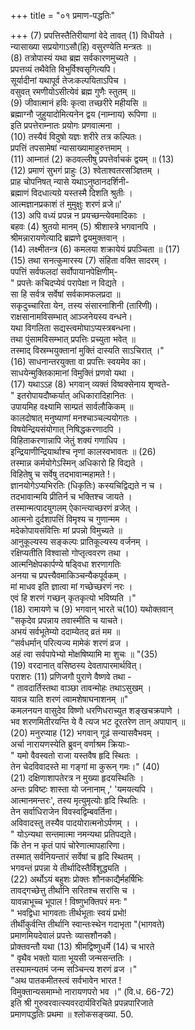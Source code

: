 +++
title = "०१ प्रमाण-पद्धतिः"

+++
(7) प्रपत्तिस्तैतिरीयाणां वेदे तावत् (1) विधीयते ।  
न्यासाख्या सप्रयोगाऽसौ(हि) वसुरण्येति मन्त्रतः ॥  
(8) तत्रोपास्यं यथा ब्रह्म सर्वकारणमुच्यते ।  
प्रपत्तव्यं तथैवेति विभुर्विश्वसृगित्यपि।  
सूर्यादीनां यथापूर्व तेजःकल्पयिताऽपिच ।  
वसुवत् रमणीयोऽसीत्येवं ब्रह्म गुणैः स्तुतम् ॥  
(9) जीवात्मानं हविः कृत्वा तच्छरीरे महीयसि ॥  
ब्रह्माग्नौ जुहुयादोमित्यनेन द्वय (नाम्नाय) रूपिणा ॥  
इति प्रपत्तेराम्नातः प्रयोगः प्रणवात्मना ।  
(10) तस्यैवं विदुषो यज्ञः शरीरे तत्र कल्पितः।  
प्रपत्तिं तपसामेषां न्यासाख्यामाहुरुत्तमाम् ।  
(11) आम्नातं (2) कठवल्लीषु प्रपत्तेर्वाचकं द्वयम् ॥ (13)  
(12) प्रमाणं सुभगं प्राहुः (3) श्वेताश्वतरसञ्ज्ञितम् ।  
प्राह चोपनिषत् न्यासे यथाऽनुष्ठानदर्शिनी-  
ब्रह्माणं विदधात्यग्रे यस्तस्मै दिशति श्रुतीः ।  
आत्मज्ञानप्रकाशं तं मुमुक्षुः शरणं व्रजे॥'  
(13) अपि वध्यं प्रपन्न न प्रयच्छन्त्येवमादिकाः ।  
बहवः (4) श्रुतयो मानम् (5) श्रीशास्त्रे भगवानपि ।  
श्रीमन्नारायणेत्यादि ब्रह्मणे द्वयमुक्तवान् ।  
(14) लक्ष्मीतन्त्र (6) कमलया शक्रायेयं प्रपञ्चिता ॥ (17)  
(15) तथा सनत्कुमारस्य (7) संहिता वक्ति सादरम् ।  
पपत्तिं सर्वफलदां सर्वोपायानपेक्षिणीम्-  
" प्रपत्तेः कचिदप्येवं परापेक्षा न विद्यते ।  
सा हि सर्वत्र सर्वेषां सर्वकामफलप्रदा ॥  
सकृदुच्चारिता येन, तस्य संसारनाशिनी (तारिणी)।  
राक्षसानामविसम्भात् आञ्जनेयस्य वन्धने।  
यथा विगलिता सद्यस्त्वमोघाऽप्यस्त्रबन्धना।  
तथा पुंसामविसम्भात् प्रपत्तिः प्रच्युता भवेत् ॥  
तस्माद् विस्रम्भयुक्तानां मुक्तिं दास्यति साऽचिरात् ।"  
(16) साधनान्तरयुक्ता वा प्रपत्तिः स्वयमेव का।  
साधयेन्मुक्तिकामानां विमुक्तिं प्रणवो यथा ।  
(17) यथाऽऽह (8) भगवान् व्यक्तं विष्वक्सेनाय शृण्वते-  
" इतरोपायदौष्कर्यात् अधिकारादिहानितः ।  
उपायमिह वक्ष्यामि साम्प्रतं सार्वलौकिकम् ॥  
कालदोषात् मनुष्याणां मनश्चाञ्चल्ययोगतः ।  
विषयेन्द्रियसंयोगात् निषिद्धकरणादपि ।  
विहिताकरणान्नापि जेतुं शक्यं गणाधिप ।  
इन्द्रियाणीन्द्रियार्थाश्च नृणां कालस्वभावतः ॥ (26)  
तस्मान्न कर्मयोगेऽस्मिन् अधिकारो हि विद्यते ।  
विहितेषु च सर्वेषु तदभावान्महामते !।  
ज्ञानयोगेऽप्यभिरतिः (धिकृतिः) कस्यचिद्विद्यते न च ।  
तदभावान्मयि प्रीतिर्न च भक्तिश्च जायते ।  
तस्मान्मत्पादयुगलम् ऐकान्त्याच्छरणं व्रजेत् ।  
आत्मनो दुर्दशापत्तिं विमृश्य च गुणान्मम ।  
मदेकोपायसंवित्तिः मां प्रपन्नो विमुच्यते ॥  
आनुकूल्यस्य सङ्कल्पः प्रातिकूल्यस्य वर्जनम् ।  
रक्षिप्यतीति विश्वासो गोप्तृत्ववरण तथा ।  
आत्मनिक्षेपकार्पण्ये षड्विधा शरणागतिः  
अनया च प्रपत्त्यैवमाकिञ्चन्यैकपूर्वकम् ।  
मां माधव इति ज्ञात्वा मां गच्छेच्छरणं नरः ।  
एवं हि शरणं गच्छन् कृतकृत्यो भविष्यति ।"  
(18) रामायणे च (9) भगवान् भारते च(10) यथोक्तवान्  
"सकृदेव प्रपन्नाय तवास्मीति च याचते।  
अभयं सर्वभूतेम्यो ददाम्येतद् व्रतं मम ॥  
“सर्वधर्मान् परित्यज्य मामेकं शरणं व्रज ।  
अहं त्वा सर्वपापेभ्यो मोक्षषिष्यामि मा शुचः ॥ "(35)  
(19) वरदानात् वसिष्ठस्य देवतापारमार्थवित्।  
पराशरः (11) प्रणिजगौ पुराणे वैष्णवे तथा -  
" तावदार्तिस्तथा वाञ्छा तावन्मोहः तथाऽसुखम् ।  
यावन्न याति शरणं त्वामशेषाघनाशनम् ॥"  
कमलनयन वासुदेव विष्णो धरणिधराच्युत शङ्खचक्रपाणे ।  
भव शरणमितीरयन्ति ये वै त्यज भट दूरतरेण तान् अपापान् ॥  
(20) मनुरप्याह (12) भगवान् गूढं सन्यासवैभवम् ।  
अर्चा नारायणस्येति ब्रुवन् वर्णाश्रम क्रियाः-  
" यमो वैवस्वतो राजा यस्तवैष हृदि स्थितः ।  
तेन चेदविवादस्ते मा गङ्गां मा कुरून् गमः।" (40)  
(21) दक्षिणाशापतेरत्र न मुख्या हृदयस्थितिः ।  
अन्तः प्रविष्टः शास्ता यो जनानाम् ,' 'यमयत्यपि ।  
आत्मानमन्तरः', तस्य मृत्युमृत्योः हृदि स्थितिः ।  
तेन सर्वाधिराजेन विवस्वद्विम्बवर्तिना।  
अविवादस्तु तस्यैव पादयोरात्मनोऽर्पणम् । ।  
" योऽन्यथा सन्तमात्मा नमन्यथा प्रतिपद्यते।  
किं तेन न कृतं पापं चोरेणात्मापहारिणा।  
तस्मात् सर्वनियन्तारं सर्वेषां च हृदि स्थितम् ।  
भगवन्तं प्रपन्ना ये तीर्थादिस्तैर्विशुद्ध्यति ।  
(22) अर्थोऽयं बहुशः प्रोक्तः शौनकाद्यैर्महर्षिभिः  
तावद्गच्छेत्तु तीर्थानि सरितश्च सरांसि च ।  
यावन्नाभूच्च भूपाल ! विष्णुभक्तिपरं मनः "  
" भवद्विधा भागवताः तीर्थभूताः स्वयं प्रभो!  
तीर्थीकुर्वन्ति तीर्थानि स्वान्तःस्थेन गदाभृता "(भागवते)  
प्रमाणमियदेवालं प्रपत्तेः व्यासशौनकौ।  
प्रोक्तवन्तौ यथा (13) श्रीमद्विष्णुधर्मे (14) च भारते  
" वृथैव भक्तो याता भूयसी जन्मसन्ततिः ।  
तस्यामन्यतमं जन्म सञ्चिन्त्य शरणं व्रज ।"  
"अथ पातकमीतस्त्वं सर्वभावेन भारत !  
विमुक्तान्यसमाम्भो नारायणपरो भव ।” (वि.ध. 66-72)  
इति श्री गुरुवरवात्स्यवरदार्यविरचिते प्रपन्नपारिजाते  
प्रमाणपद्धतिः प्रथमा ॥ श्लोकसङ्ख्या. 50.  
